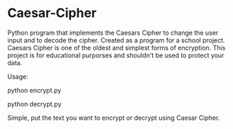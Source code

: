 # Caesar-Cipher
Python program that implements the Caesars Cipher to change the user input and to decode the cipher.
Created as a program for a school project. Caesars Cipher is one of the oldest and simplest forms of
encryption. This project is for educational purporses and shouldn't be used to protect your data. 

Usage: 

python encrypt.py

python decrypt.py

Simple, put the text you want to encrypt or decrypt using Caesar Cipher.
